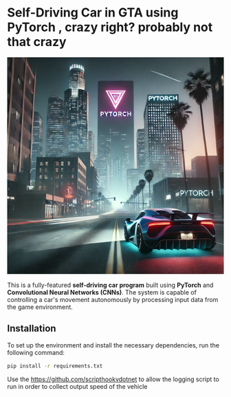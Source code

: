 # Self-Driving Car in GTA using PyTorch , crazy right? probably not that crazy

![Self-Driving Car Program](README.png)


This is a fully-featured **self-driving car program** built using **PyTorch** and **Convolutional Neural Networks (CNNs)**. The system is capable of controlling a car's movement autonomously by processing input data from the game environment.


## Installation

To set up the environment and install the necessary dependencies, run the following command:

```bash
pip install -r requirements.txt
```

Use the https://github.com/scripthookvdotnet to allow the logging script to run in order to collect output speed of the vehicle
